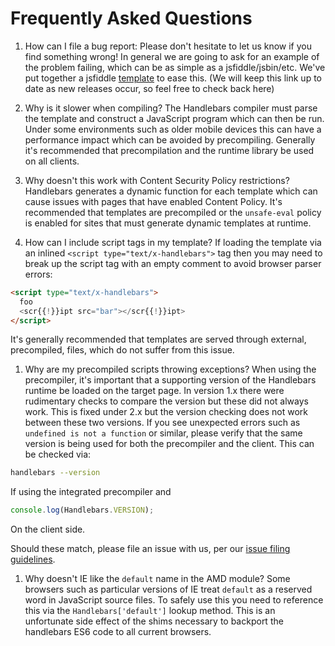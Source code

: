 # Frequently Asked Questions

1. How can I file a bug report:
  Please don't hesitate to let us know if you find something wrong! In general we are going to ask for an example of the problem failing, which can be as simple as a jsfiddle/jsbin/etc. We've put together a jsfiddle [template](http://jsfiddle.net/9D88g/11/) to ease this. (We will keep this link up to date as new releases occur, so feel free to check back here)

1. Why is it slower when compiling?
  The Handlebars compiler must parse the template and construct a JavaScript program which can then be run. Under some environments such as older mobile devices this can have a performance impact which can be avoided by precompiling. Generally it's recommended that precompilation and the runtime library be used on all clients.

1. Why doesn't this work with Content Security Policy restrictions?
  Handlebars generates a dynamic function for each template which can cause issues with pages that have enabled Content Policy. It's recommended that templates are precompiled or the `unsafe-eval` policy is enabled for sites that must generate dynamic templates at runtime.

1. How can I include script tags in my template?
  If loading the template via an inlined `<script type="text/x-handlebars">` tag then you may need to break up the script tag with an empty comment to avoid browser parser errors:

  ```html
  <script type="text/x-handlebars">
    foo
    <scr{{!}}ipt src="bar"></scr{{!}}ipt>
  </script>
  ```

  It's generally recommended that templates are served through external, precompiled, files, which do not suffer from this issue.

1. Why are my precompiled scripts throwing exceptions?
  When using the precompiler, it's important that a supporting version of the Handlebars runtime be loaded on the target page. In version 1.x there were rudimentary checks to compare the version but these did not always work. This is fixed under 2.x but the version checking does not work between these two versions. If you see unexpected errors such as `undefined is not a function` or similar, please verify that the same version is being used for both the precompiler and the client. This can be checked via:

  ```sh
  handlebars --version
  ```
  If using the integrated precompiler and

  ```javascript
  console.log(Handlebars.VERSION);
  ```
  On the client side.

  Should these match, please file an issue with us, per our [issue filing guidelines](https://github.com/wycats/handlebars.js/blob/master/README.markdown#reporting-issues).

1. Why doesn't IE like the `default` name in the AMD module?
  Some browsers such as particular versions of IE treat `default` as a reserved word in JavaScript source files. To safely use this you need to reference this via the `Handlebars['default']` lookup method. This is an unfortunate side effect of the shims necessary to backport the handlebars ES6 code to all current browsers.
